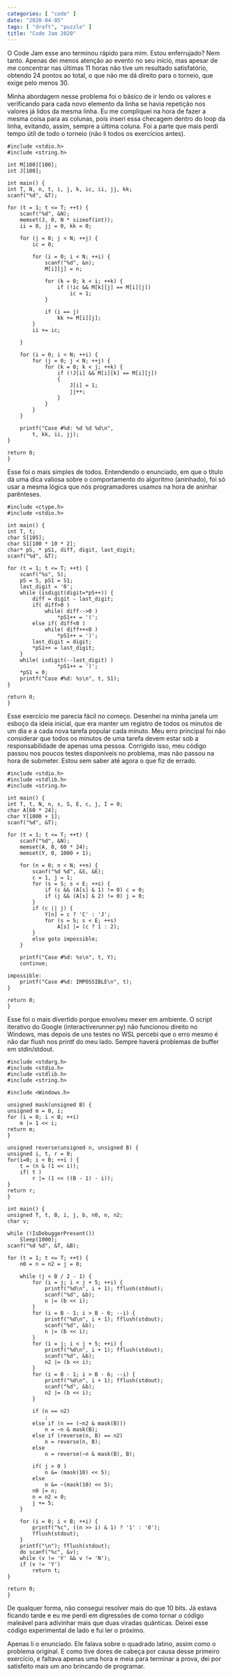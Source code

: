 ```yaml
---
categories: [ "code" ]
date: "2020-04-05"
tags: [ "draft", "puzzle" ]
title: "Code Jam 2020"
---
```

O Code Jam esse ano terminou rápido para mim. Estou enferrujado? Nem
tanto. Apenas dei menos atenção ao evento no seu início, mas apesar de
me concentrar nas últimas 11 horas não tive um resultado satisfatório,
obtendo 24 pontos ao total, o que não me dá direito para o torneio,
que exige pelo menos 30.

Minha abordagem nesse problema foi o básico de ir lendo os valores e
verificando para cada novo elemento da linha se havia repetição nos
valores já lidos da mesma linha. Eu me compliquei na hora de fazer a
mesma coisa para as colunas, pois inseri essa checagem dentro do loop
da linha, evitando, assim, sempre a última coluna. Foi a parte que mais
perdi tempo útil de todo o torneio (não li todos os exercícios antes).

    #include <stdio.h>
    #include <string.h>
    
    int M[100][100];
    int J[100];
    
    int main() {
	int T, N, n, t, i, j, k, ic, ii, jj, kk;
	scanf("%d", &T);
    
	for (t = 1; t <= T; ++t) {
		scanf("%d", &N);
		memset(J, 0, N * sizeof(int));
		ii = 0, jj = 0, kk = 0;
    
		for (j = 0; j < N; ++j) {
			ic = 0;
    
			for (i = 0; i < N; ++i) {
				scanf("%d", &n);
				M[i][j] = n;
    
				for (k = 0; k < i; ++k) {
					if (!ic && M[k][j] == M[i][j])
						ic = 1;
				}
    
				if (i == j)
					kk += M[i][j];
			}
			ii += ic;
    
		}
    
		for (i = 0; i < N; ++i) {
			for (j = 0; j < N; ++j) {
				for (k = 0; k < j; ++k) {
					if (!J[i] && M[i][k] == M[i][j])
					{
						J[i] = 1;
						jj++;
					}
				}
			}
		}
    
		printf("Case #%d: %d %d %d\n",
			t, kk, ii, jj);
	}
    
	return 0;
    }

Esse foi o mais simples de todos. Entendendo o enunciado, em que o título
dá uma dica valiosa sobre o comportamento do algoritmo (aninhado),
foi só usar a mesma lógica que nós programadores usamos na hora de
aninhar parênteses.

    #include <ctype.h>
    #include <stdio.h>
    
    int main() {
	int T, t;
	char S[105];
	char S1[100 * 10 * 2];
	char* pS, * pS1, diff, digit, last_digit;
	scanf("%d", &T);
    
	for (t = 1; t <= T; ++t) {
		scanf("%s", S);
		pS = S, pS1 = S1;
		last_digit = '0';
		while (isdigit(digit=*pS++)) {
			diff = digit - last_digit;
			if( diff>0 )
				while( diff-->0 )
					*pS1++ = '(';
			else if( diff<0 )
				while( diff++<0 )
					*pS1++ = ')';
			last_digit = digit;
			*pS1++ = last_digit;
		}
		while( isdigit(--last_digit) )
					*pS1++ = ')';
		*pS1 = 0;
		printf("Case #%d: %s\n", t, S1);
	}
    
	return 0;
    }

Esse exercício me parecia fácil no começo. Desenhei na minha janela um
esboço da ideia inicial, que era manter um registro de todos os minutos
de um dia e a cada nova tarefa popular cada minuto. Meu erro principal
foi não considerar que todos os minutos de uma tarefa devem estar sob
a responsabilidade de apenas uma pessoa. Corrigido isso, meu código
passou nos poucos testes disponíveis no problema, mas não passou na
hora de submeter. Estou sem saber até agora o que fiz de errado.

    #include <stdio.h>
    #include <stdlib.h>
    #include <string.h>
    
    int main() {
	int T, t, N, n, s, S, E, c, j, I = 0;
	char A[60 * 24];
	char Y[1000 + 1];
	scanf("%d", &T);
    
	for (t = 1; t <= T; ++t) {
		scanf("%d", &N);
		memset(A, 0, 60 * 24);
		memset(Y, 0, 1000 + 1);
    
		for (n = 0; n < N; ++n) {
			scanf("%d %d", &S, &E);
			c = 1, j = 1;
			for (s = S; s < E; ++s) {
				if (c && (A[s] & 1) != 0) c = 0;
				if (j && (A[s] & 2) != 0) j = 0;
			}
			if (c || j) {
				Y[n] = c ? 'C' : 'J';
				for (s = S; s < E; ++s)
					A[s] |= (c ? 1 : 2);
			}
			else goto impossible;
		}
    
		printf("Case #%d: %s\n", t, Y);
		continue;
    
	impossible:
		printf("Case #%d: IMPOSSIBLE\n", t);
	}
    
	return 0;
    }

Esse foi o mais divertido porque envolveu mexer em ambiente. O script
iterativo do Google (interactiverunner.py) não funcionou direito no
Windows, mas depois de uns testes no WSL percebi que o erro mesmo é não
dar flush nos printf do meu lado. Sempre haverá problemas de buffer em
stdin/stdout.

    #include <stdarg.h>
    #include <stdio.h>
    #include <stdlib.h>
    #include <string.h>
    
    #include <Windows.h>
    
    unsigned mask(unsigned B) {
	unsigned m = 0, i;
	for (i = 0; i < B; ++i)
		m |= 1 << i;
	return m;
    }
    
    unsigned reverse(unsigned n, unsigned B) {
	unsigned i, t, r = 0;
	for(i=0; i < B; ++i ) {
		t = (n & (1 << i));
		if( t )
			r |= (1 << ((B - 1) - i));
	}
	return r;
    }
    
    int main() {
	unsigned T, t, B, i, j, b, n0, n, n2;
	char v;
    
	while (!IsDebuggerPresent())
		Sleep(1000);
	scanf("%d %d", &T, &B);
    
	for (t = 1; t <= T; ++t) {
		n0 = n = n2 = j = 0;
    
		while (j < B / 2 - 1) {
			for (i = j; i < j + 5; ++i) {
				printf("%d\n", i + 1); fflush(stdout);
				scanf("%d", &b);
				n |= (b << i);
			}
			for (i = B - 1; i > B - 6; --i) {
				printf("%d\n", i + 1); fflush(stdout);
				scanf("%d", &b);
				n |= (b << i);
			}
			for (i = j; i < j + 5; ++i) {
				printf("%d\n", i + 1); fflush(stdout);
				scanf("%d", &b);
				n2 |= (b << i);
			}
			for (i = B - 1; i > B - 6; --i) {
				printf("%d\n", i + 1); fflush(stdout);
				scanf("%d", &b);
				n2 |= (b << i);
			}
    
			if (n == n2)
				;
			else if (n == (~n2 & mask(B)))
				n = ~n & mask(B);
			else if (reverse(n, B) == n2)
				n = reverse(n, B);
			else
				n = reverse(~n & mask(B), B);
    
			if( j > 0 )
				n &= (mask(10) << 5);
			else
				n &= ~(mask(10) << 5);
			n0 |= n;
			n = n2 = 0;
			j += 5;
		}
		
		for (i = 0; i < B; ++i) {
			printf("%c", ((n >> i) & 1) ? '1' : '0');
			fflush(stdout);
		}
		printf("\n"); fflush(stdout);
		do scanf("%c", &v);
		while (v != 'Y' && v != 'N');
		if (v != 'Y')
			return t;
	}
    
	return 0;
    }

De qualquer forma, não consegui resolver mais do que 10 bits. Já estava
ficando tarde e eu me perdi em digressões de como tornar o código
maleável para adivinhar mais que duas viradas quânticas. Deixei esse
código experimental de lado e fui ler o próximo.

Apenas li o enunciado. Ele falava sobre o quadrado latino, assim como o
problema original. E como tive dores de cabeça por causa desse primeiro
exercício, e faltava apenas uma hora e meia para terminar a prova,
dei por satisfeito mais um ano brincando de programar.
